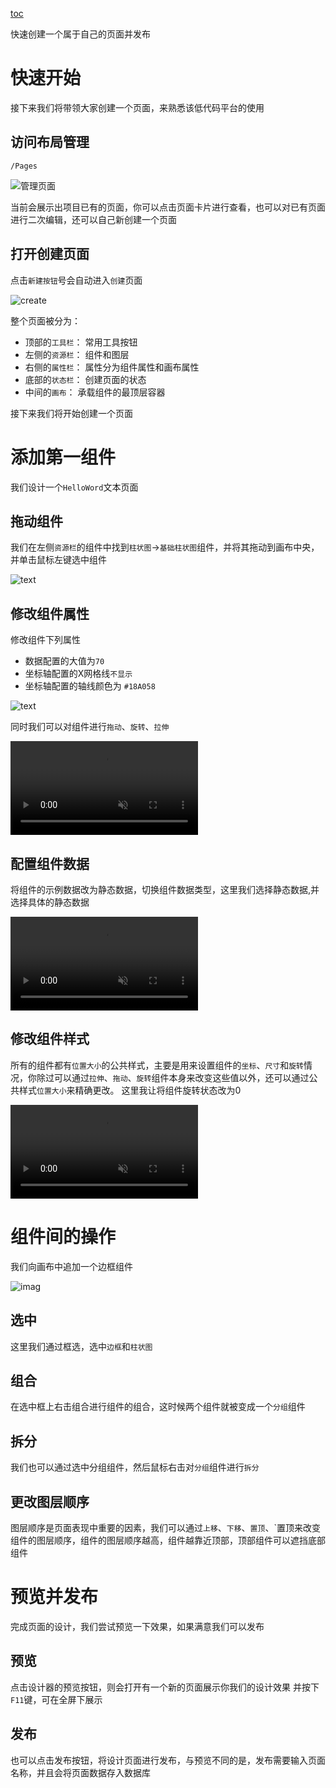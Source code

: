 [toc](目录)


  快速创建一个属于自己的页面并发布

# 快速开始

接下来我们将带领大家创建一个页面，来熟悉该低代码平台的使用

## 访问布局管理

```shell
/Pages
```

![管理页面](./img/005.png)

当前会展示出项目已有的页面，你可以点击页面卡片进行查看，也可以对已有页面进行二次编辑，还可以自己新创建一个页面


## 打开创建页面


点击`新建按钮`号会自动进入`创建`页面

![create](./img/006.png)

整个页面被分为：

- 顶部的`工具栏`：  常用工具按钮
- 左侧的`资源栏`：  组件和图层
- 右侧的`属性栏`：  属性分为组件属性和画布属性
- 底部的`状态栏`：  创建页面的状态
- 中间的`画布`：    承载组件的最顶层容器

接下来我们将开始创建一个页面

                                      
# 添加第一组件

我们设计一个`HelloWord`文本页面

## 拖动组件

我们在左侧`资源栏`的组件中找到`柱状图`->`基础柱状图`组件，并将其拖动到画布中央，并单击鼠标左键选中组件

![text](./img/007.png)

## 修改组件属性


修改组件下列属性
- 数据配置的大值为`70`
- 坐标轴配置的X网格线`不显示`
- 坐标轴配置的轴线颜色为 `#18A058`

![text](./img/008.png)

同时我们可以对组件进行`拖动`、`旋转`、`拉伸`

<video muted autoplay="autoplay" loop="loop">
	<source src="./img/0010.mp4" type="video/mp4" />
</video>

## 配置组件数据

将组件的示例数据改为静态数据，切换组件数据类型，这里我们选择静态数据,并选择具体的静态数据

<video muted autoplay="autoplay" loop="loop">
	<source src="./img/011.mp4" type="video/mp4" />
</video>


## 修改组件样式

所有的组件都有`位置大小`的公共样式，主要是用来设置组件的`坐标`、`尺寸`和`旋转`情况，你除过可以通过`拉伸`、`拖动`、`旋转`组件本身来改变这些值以外，还可以通过公共样式`位置大小`来精确更改。
这里我让将组件旋转状态改为0

<video muted autoplay="autoplay" loop="loop">
	<source src="./img/012.mp4" type="video/mp4" />
</video>

# 组件间的操作

我们向画布中追加一个边框组件

![imag](./img/014.png)

## 选中

这里我们通过框选，选中`边框`和`柱状图`

## 组合

在选中框上右击组合进行组件的组合，这时候两个组件就被变成一个`分组`组件

## 拆分

我们也可以通过选中分组组件，然后鼠标右击对`分组`组件进行`拆分`


## 更改图层顺序

图层顺序是页面表现中重要的因素，我们可以通过`上移`、`下移`、`置顶`、`置顶来改变组件的图层顺序，组件的图层顺序越高，组件越靠近顶部，顶部组件可以遮挡底部组件




# 预览并发布

完成页面的设计，我们尝试预览一下效果，如果满意我们可以发布

## 预览

点击设计器的预览按钮，则会打开有一个新的页面展示你我们的设计效果
并按下`F11`键，可在全屏下展示


## 发布

也可以点击发布按钮，将设计页面进行发布，与预览不同的是，发布需要输入页面名称，并且会将页面数据存入数据库






